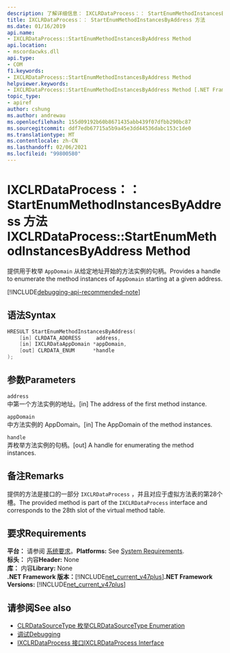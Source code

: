 ```yaml
---
description: 了解详细信息： IXCLRDataProcess：： StartEnumMethodInstancesByAddress 方法
title: IXCLRDataProcess：： StartEnumMethodInstancesByAddress 方法
ms.date: 01/16/2019
api.name:
- IXCLRDataProcess::StartEnumMethodInstancesByAddress Method
api.location:
- mscordacwks.dll
api.type:
- COM
f1.keywords:
- IXCLRDataProcess::StartEnumMethodInstancesByAddress Method
helpviewer.keywords:
- IXCLRDataProcess::StartEnumMethodInstancesByAddress Method [.NET Framework debugging]
topic_type:
- apiref
author: cshung
ms.author: andrewau
ms.openlocfilehash: 155d09192b60b8671435abb439f07dfbb290bc87
ms.sourcegitcommit: ddf7edb67715a5b9a45e3dd44536dabc153c1de0
ms.translationtype: MT
ms.contentlocale: zh-CN
ms.lasthandoff: 02/06/2021
ms.locfileid: "99800580"
---
```

# <a name="ixclrdataprocessstartenummethodinstancesbyaddress-method"></a><span data-ttu-id="a23af-103">IXCLRDataProcess：： StartEnumMethodInstancesByAddress 方法</span><span class="sxs-lookup"><span data-stu-id="a23af-103">IXCLRDataProcess::StartEnumMethodInstancesByAddress Method</span></span>

<span data-ttu-id="a23af-104">提供用于枚举 `AppDomain` 从给定地址开始的方法实例的句柄。</span><span class="sxs-lookup"><span data-stu-id="a23af-104">Provides a handle to enumerate the method instances of `AppDomain` starting at a given address.</span></span>

[!INCLUDE[debugging-api-recommended-note](../../../../includes/debugging-api-recommended-note.md)]

## <a name="syntax"></a><span data-ttu-id="a23af-105">语法</span><span class="sxs-lookup"><span data-stu-id="a23af-105">Syntax</span></span>

```cpp
HRESULT StartEnumMethodInstancesByAddress(
    [in] CLRDATA_ADDRESS     address,
    [in] IXCLRDataAppDomain *appDomain,
    [out] CLRDATA_ENUM      *handle
);
```

## <a name="parameters"></a><span data-ttu-id="a23af-106">参数</span><span class="sxs-lookup"><span data-stu-id="a23af-106">Parameters</span></span>

`address`\
<span data-ttu-id="a23af-107">中第一个方法实例的地址。</span><span class="sxs-lookup"><span data-stu-id="a23af-107">[in] The address of the first method instance.</span></span>

`appDomain`\
<span data-ttu-id="a23af-108">中方法实例的 AppDomain。</span><span class="sxs-lookup"><span data-stu-id="a23af-108">[in] The AppDomain of the method instances.</span></span>

`handle`\
<span data-ttu-id="a23af-109">弄枚举方法实例的句柄。</span><span class="sxs-lookup"><span data-stu-id="a23af-109">[out] A handle for enumerating the method instances.</span></span>

## <a name="remarks"></a><span data-ttu-id="a23af-110">备注</span><span class="sxs-lookup"><span data-stu-id="a23af-110">Remarks</span></span>

<span data-ttu-id="a23af-111">提供的方法是接口的一部分 `IXCLRDataProcess` ，并且对应于虚拟方法表的第28个槽。</span><span class="sxs-lookup"><span data-stu-id="a23af-111">The provided method is part of the `IXCLRDataProcess` interface and corresponds to the 28th slot of the virtual method table.</span></span>

## <a name="requirements"></a><span data-ttu-id="a23af-112">要求</span><span class="sxs-lookup"><span data-stu-id="a23af-112">Requirements</span></span>

<span data-ttu-id="a23af-113">**平台：** 请参阅 [系统要求](../../get-started/system-requirements.md)。</span><span class="sxs-lookup"><span data-stu-id="a23af-113">**Platforms:** See [System Requirements](../../get-started/system-requirements.md).</span></span>  
<span data-ttu-id="a23af-114">**标头：** 内容</span><span class="sxs-lookup"><span data-stu-id="a23af-114">**Header:** None</span></span>  
<span data-ttu-id="a23af-115">**库：** 内容</span><span class="sxs-lookup"><span data-stu-id="a23af-115">**Library:** None</span></span>  
<span data-ttu-id="a23af-116">**.NET Framework 版本：**[!INCLUDE[net_current_v47plus](../../../../includes/net-current-v47plus.md)]</span><span class="sxs-lookup"><span data-stu-id="a23af-116">**.NET Framework Versions:** [!INCLUDE[net_current_v47plus](../../../../includes/net-current-v47plus.md)]</span></span>  

## <a name="see-also"></a><span data-ttu-id="a23af-117">请参阅</span><span class="sxs-lookup"><span data-stu-id="a23af-117">See also</span></span>

- [<span data-ttu-id="a23af-118">CLRDataSourceType 枚举</span><span class="sxs-lookup"><span data-stu-id="a23af-118">CLRDataSourceType Enumeration</span></span>](clrdatasourcetype-enumeration.md)
- [<span data-ttu-id="a23af-119">调试</span><span class="sxs-lookup"><span data-stu-id="a23af-119">Debugging</span></span>](index.md)
- [<span data-ttu-id="a23af-120">IXCLRDataProcess 接口</span><span class="sxs-lookup"><span data-stu-id="a23af-120">IXCLRDataProcess Interface</span></span>](ixclrdataprocess-interface.md)
